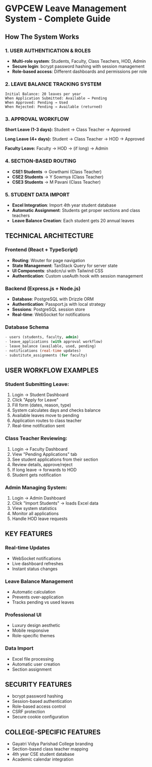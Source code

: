 # GVPCEW Leave Management System - Complete Guide

## How The System Works

### 1. USER AUTHENTICATION & ROLES
- **Multi-role system**: Students, Faculty, Class Teachers, HOD, Admin
- **Secure login**: bcrypt password hashing with session management
- **Role-based access**: Different dashboards and permissions per role

### 2. LEAVE BALANCE TRACKING SYSTEM
```
Initial Balance: 20 leaves per year
When Application Submitted: Available → Pending
When Approved: Pending → Used
When Rejected: Pending → Available (returned)
```

### 3. APPROVAL WORKFLOW
**Short Leave (1-3 days):**
Student → Class Teacher → Approved

**Long Leave (4+ days):**
Student → Class Teacher → HOD → Approved

**Faculty Leave:**
Faculty → HOD → (if long) → Admin

### 4. SECTION-BASED ROUTING
- **CSE1 Students** → Gowthami (Class Teacher)
- **CSE2 Students** → Y Sowmya (Class Teacher)
- **CSE3 Students** → M Pavani (Class Teacher)

### 5. STUDENT DATA IMPORT
- **Excel Integration**: Import 4th year student database
- **Automatic Assignment**: Students get proper sections and class teachers
- **Leave Balance Creation**: Each student gets 20 annual leaves

## TECHNICAL ARCHITECTURE

### Frontend (React + TypeScript)
- **Routing**: Wouter for page navigation
- **State Management**: TanStack Query for server state
- **UI Components**: shadcn/ui with Tailwind CSS
- **Authentication**: Custom useAuth hook with session management

### Backend (Express.js + Node.js)
- **Database**: PostgreSQL with Drizzle ORM
- **Authentication**: Passport.js with local strategy
- **Sessions**: PostgreSQL session store
- **Real-time**: WebSocket for notifications

### Database Schema
```sql
- users (students, faculty, admin)
- leave_applications (with approval workflow)
- leave_balance (available, used, pending)
- notifications (real-time updates)
- substitute_assignments (for faculty)
```

## USER WORKFLOW EXAMPLES

### Student Submitting Leave:
1. Login → Student Dashboard
2. Click "Apply for Leave"
3. Fill form (dates, reason, type)
4. System calculates days and checks balance
5. Available leaves move to pending
6. Application routes to class teacher
7. Real-time notification sent

### Class Teacher Reviewing:
1. Login → Faculty Dashboard
2. View "Pending Applications" tab
3. See student applications from their section
4. Review details, approve/reject
5. If long leave → forwards to HOD
6. Student gets notification

### Admin Managing System:
1. Login → Admin Dashboard
2. Click "Import Students" → loads Excel data
3. View system statistics
4. Monitor all applications
5. Handle HOD leave requests

## KEY FEATURES

### Real-time Updates
- WebSocket notifications
- Live dashboard refreshes
- Instant status changes

### Leave Balance Management
- Automatic calculation
- Prevents over-application
- Tracks pending vs used leaves

### Professional UI
- Luxury design aesthetic
- Mobile responsive
- Role-specific themes

### Data Import
- Excel file processing
- Automatic user creation
- Section assignment

## SECURITY FEATURES
- bcrypt password hashing
- Session-based authentication
- Role-based access control
- CSRF protection
- Secure cookie configuration

## COLLEGE-SPECIFIC FEATURES
- Gayatri Vidya Parishad College branding
- Section-based class teacher mapping
- 4th year CSE student database
- Academic calendar integration